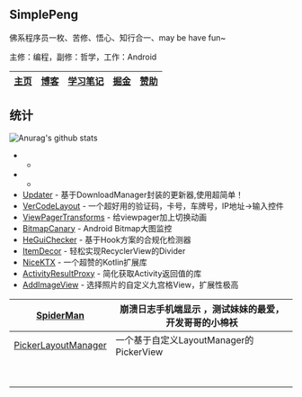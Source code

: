 ## SimplePeng

佛系程序员一枚、苦修、悟心、知行合一、may be have fun~

主修：编程，副修：哲学，工作：Android 

| [主页](https://www.simplepeng.com) | [博客](https://www.simplepeng.com/blog) | [学习笔记](https://www.simplepeng.com/KeepLearning) | [掘金](https://juejin.cn/user/641770519265832) | [赞助](https://simplepeng.com/merge_pay_code) |
| ---------------------------------- | --------------------------------------- | --------------------------------------------------- | ---------------------------------------------- | --------------------------------------------- |

## 统计

![Anurag's github stats](https://github-readme-stats.vercel.app/api?username=simplepeng&count_private=true)

*  - 
* - 
* [Updater](https://github.com/simplepeng/Updater) - 基于DownloadManager封装的更新器,使用超简单！
* [VerCodeLayout](https://github.com/simplepeng/VerCodeLayout) - 一个超好用的验证码，卡号，车牌号，IP地址->输入控件
* [ViewPagerTransforms](https://github.com/simplepeng/ViewPagerTransforms) - 给viewpager加上切换动画
* [BitmapCanary](https://github.com/simplepeng/BitmapCanary) - Android Bitmap大图监控
* [HeGuiChecker](https://github.com/simplepeng/HeGuiChecker) - 基于Hook方案的合规化检测器
* [ItemDecor](https://github.com/simplepeng/ItemDecor) - 轻松实现RecyclerView的Divider
* [NiceKTX](https://github.com/simplepeng/NiceKTX) - 一个超赞的Kotlin扩展库
* [ActivityResultProxy](https://github.com/simplepeng/ActivityResultProxy) - 简化获取Activity返回值的库
* [AddImageView](https://github.com/simplepeng/AddImageView) - 选择照片的自定义九宫格View，扩展性极高

| [SpiderMan](https://github.com/simplepeng/SpiderMan)         | 崩溃日志手机端显示 ，测试妹妹的最爱，开发哥哥的小棉袄 |
| ------------------------------------------------------------ | ----------------------------------------------------- |
| [PickerLayoutManager](https://github.com/simplepeng/PickerLayoutManager) | 一个基于自定义LayoutManager的PickerView               |
|                                                              |                                                       |
|                                                              |                                                       |
|                                                              |                                                       |
|                                                              |                                                       |
|                                                              |                                                       |
|                                                              |                                                       |
|                                                              |                                                       |
|                                                              |                                                       |

